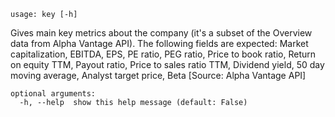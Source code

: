 ```text
usage: key [-h]
```

Gives main key metrics about the company (it's a subset of the Overview data from Alpha Vantage API). The following fields are expected: Market capitalization,
EBITDA, EPS, PE ratio, PEG ratio, Price to book ratio, Return on equity TTM, Payout ratio, Price to sales ratio TTM, Dividend yield, 50 day moving average,
Analyst target price, Beta [Source: Alpha Vantage API]

```
optional arguments:
  -h, --help  show this help message (default: False)
```
